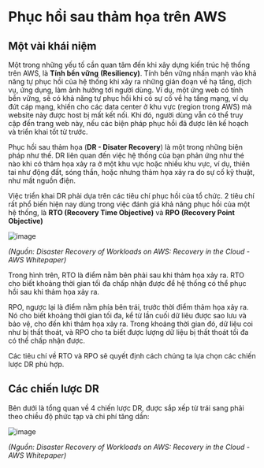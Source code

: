 # Phục hồi sau thảm họa trên AWS

## Một vài khái niệm

Một trong những yếu tố cần quan tâm đến khi xây dựng kiến trúc hệ thống trên AWS, là **Tính bền vững** **(Resiliency)**. Tính bền vững nhấn mạnh vào khả năng tự phục hồi của hệ thống khi xảy ra những gián đoạn về hạ tầng, dịch vụ, ứng dụng, làm ảnh hưởng tới người dùng. Ví dụ, một ứng web có tính bền vững, sẽ có khả năng tự phục hồi khi có sự cố về hạ tầng mạng, ví dụ đứt cáp mạng, khiến cho các data center ở khu vực (region trong AWS) mà website này được host bị mất kết nối. Khi đó, người dùng vẫn có thể truy cập đến trang web này, nếu các biện pháp phục hồi đã được lên kế hoạch và triển khai tốt từ trước.

Phục hồi sau thảm họa (**DR - Disater Recovery**) là một trong những biện pháp như thế. DR liên quan đến việc hệ thống của bạn phản ứng như thé nào khi có thảm họa xảy ra ở một khu vực hoặc nhiều khu vực, ví dụ, thiên tai như động đất, sóng thần, hoặc nhưng thảm họa xảy ra do sự cố kỹ thuật, như mất nguồn điện.

Việc triển khai DR phải dựa trên các tiêu chí phục hồi của tổ chức. 2 tiêu chí rất phổ biến hiện nay dùng trong việc đánh giá khả năng phục hồi của một hệ thống, là **RTO (Recovery Time Objective)** và **RPO (Recovery Point Objective)** 

![image](https://github.com/lehai2909/lehai2909.github.io/assets/49013652/d1016445-cd14-4ea6-ba96-cf7ae3ee30c9)

_(Nguồn: Disaster Recovery of Workloads on AWS: Recovery in the Cloud - AWS Whitepaper)_

Trong hình trên, RTO là điểm nằm bên phải sau khi thảm họa xảy ra. RTO cho biết khoảng thời gian tối đa chấp nhận được để hệ thống có thể phục hồi sau khi thảm họa xảy ra. 

RPO, ngược lại là điểm nằm phía bên trái, trước thời điểm thảm họa xảy ra. Nó cho biết khoảng thời gian tối đa, kể từ lần cuối dữ liêu được sao lưu và bảo vệ, cho đến khi thảm họa xảy ra. Trong khoảng thời gian đó, dữ liệu coi như bị thất thoát, và RPO cho ta biết được lượng dữ liệu bị thất thoát tối đa có thể chấp nhận được.

Các tiêu chí về RTO và RPO sẽ quyết định cách chúng ta lựa chọn các chiến lược DR phù hợp.

## Các chiến lược DR

Bên dưới là tổng quan về 4 chiến lược DR, được sắp xếp từ trái sang phải theo chiều độ phức tạp và chi phí tăng dần:

![image](https://github.com/lehai2909/lehai2909.github.io/assets/49013652/8397269d-ba96-4b75-9d70-dcffd6d05919)

_(Nguồn: Disaster Recovery of Workloads on AWS: Recovery in the Cloud - AWS Whitepaper)_
